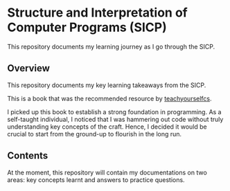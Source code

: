 # Structure and Interpretation of Computer Programs (SICP)
This repository documents my learning journey as I go through the SICP.

## Overview

This repository documents my key learning takeaways from the SICP.

This is a book that was the recommended resource by [teachyourselfcs](https://teachyourselfcs.com/). 

I picked up this book to establish a strong foundation in programming. As a self-taught individual, I noticed that I was hammering out code without truly understanding key concepts of the craft. Hence, I decided it would be crucial to start from the ground-up to flourish in the long run. 

## Contents

At the moment, this repository will contain my documentations on two areas: key concepts learnt and answers to practice questions. 




